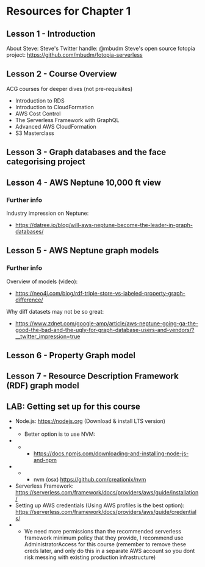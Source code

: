 # Resources for Chapter 1

## Lesson 1 - Introduction
About Steve:
Steve's Twitter handle: @mbudm
Steve's open source fotopia project: https://github.com/mbudm/fotopia-serverless

## Lesson 2 - Course Overview

ACG courses for deeper dives (not pre-requisites)
- Introduction to RDS
- Introduction to CloudFormation
- AWS Cost Control
- The Serverless Framework with GraphQL
- Advanced AWS CloudFormation
- S3 Masterclass

## Lesson 3 - Graph databases and the face categorising project

## Lesson 4 - AWS Neptune 10,000 ft view

### Further info
Industry impression on Neptune:
- https://datree.io/blog/will-aws-neptune-become-the-leader-in-graph-databases/

## Lesson 5 - AWS Neptune graph models

### Further info
Overview of models (video):
- https://neo4j.com/blog/rdf-triple-store-vs-labeled-property-graph-difference/ 

Why diff datasets may not be so great:
- https://www.zdnet.com/google-amp/article/aws-neptune-going-ga-the-good-the-bad-and-the-ugly-for-graph-database-users-and-vendors/?__twitter_impression=true

## Lesson 6 - Property Graph model
## Lesson 7 - Resource Description Framework (RDF) graph model 

## LAB: Getting set up for this course
- Node.js: https://nodejs.org (Download & install LTS version)
- - Better option is to use NVM: 
- - - https://docs.npmjs.com/downloading-and-installing-node-js-and-npm
- - - nvm (osx) https://github.com/creationix/nvm
- Serverless Framework: https://serverless.com/framework/docs/providers/aws/guide/installation/
- Setting up AWS credentials (Using AWS profiles is the best option): https://serverless.com/framework/docs/providers/aws/guide/credentials/
- - We need more permissions than the recommended serverless framework minimum policy that they provide, I recommend use AdministratorAccess for this course (remember to remove these creds later, and only do this in a separate AWS account so you dont risk messing with existing production infrastructure)